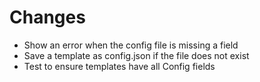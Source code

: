 # Changes
- Show an error when the config file is missing a field
- Save a template as config.json if the file does not exist
- Test to ensure templates have all Config fields
